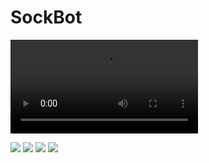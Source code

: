 # SockBot

![](Videos/servo.mp4)


![](Videos/servo.gif)
![](Videos/part1.gif)
![](Videos/part2.gif)
![](Videos/part3.gif)